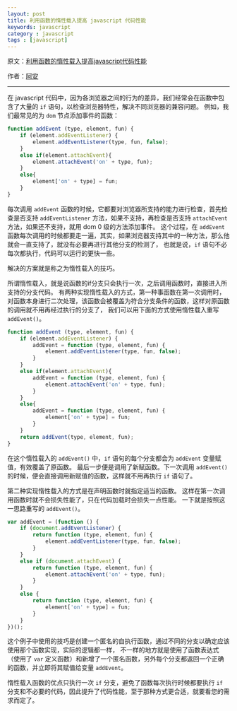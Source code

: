 ```yaml
---
layout: post
title: 利用函数的惰性载入提高 javascript 代码性能
keywords: javascript
category : javascript
tags : [javascript]
---
```


原文：[利用函数的惰性载入提高javascript代码性能](http://www.cssha.com/function-of-the-inertia-load)

作者：[阿安](http://www.cssha.com)

----------------------------------------------------

在 javascript 代码中，因为各浏览器之间的行为的差异，我们经常会在函数中包含了大量的 `if` 语句，以检查浏览器特性，解决不同浏览器的兼容问题。
例如，我们最常见的为 `dom` 节点添加事件的函数：

```javascript
function addEvent (type, element, fun) {
	if (element.addEventListener) {
		element.addEventListener(type, fun, false);
	}
	else if(element.attachEvent){
		element.attachEvent('on' + type, fun);
	}
	else{
		element['on' + type] = fun;
	}
}
```

每次调用 `addEvent` 函数的时候，它都要对浏览器所支持的能力进行检查，首先检查是否支持 `addEventListener` 方法，如果不支持，再检查是否支持 `attachEvent` 方法，如果还不支持，就用 dom 0 级的方法添加事件。
这个过程，在 `addEvent` 函数每次调用的时候都要走一遍，其实，如果浏览器支持其中的一种方法，那么他就会一直支持了，就没有必要再进行其他分支的检测了，
也就是说，`if` 语句不必每次都执行，代码可以运行的更快一些。

解决的方案就是称之为惰性载入的技巧。

所谓惰性载入，就是说函数的if分支只会执行一次，之后调用函数时，直接进入所支持的分支代码。
有两种实现惰性载入的方式，第一种事函数在第一次调用时，对函数本身进行二次处理，该函数会被覆盖为符合分支条件的函数，这样对原函数的调用就不用再经过执行的分支了，
我们可以用下面的方式使用惰性载入重写 `addEvent()`。

```javascript
function addEvent (type, element, fun) {
	if (element.addEventListener) {
		addEvent = function (type, element, fun) {
			element.addEventListener(type, fun, false);
		}
	}
	else if(element.attachEvent){
		addEvent = function (type, element, fun) {
			element.attachEvent('on' + type, fun);
		}
	}
	else{
		addEvent = function (type, element, fun) {
			element['on' + type] = fun;
		}
	}
	return addEvent(type, element, fun);
}
```

在这个惰性载入的 `addEvent()` 中，`if` 语句的每个分支都会为 `addEvent` 变量赋值，有效覆盖了原函数。
最后一步便是调用了新赋函数。下一次调用 `addEvent()` 的时候，便会直接调用新赋值的函数，这样就不用再执行 `if` 语句了。

第二种实现惰性载入的方式是在声明函数时就指定适当的函数。
这样在第一次调用函数时就不会损失性能了，只在代码加载时会损失一点性能。
一下就是按照这一思路重写的 `addEvent()`。

```javascript
var addEvent = (function () {
	if (document.addEventListener) {
		return function (type, element, fun) {
			element.addEventListener(type, fun, false);
		}
	}
	else if (document.attachEvent) {
		return function (type, element, fun) {
			element.attachEvent('on' + type, fun);
		}
	}
	else {
		return function (type, element, fun) {
			element['on' + type] = fun;
		}
	}
})();
```

这个例子中使用的技巧是创建一个匿名的自执行函数，通过不同的分支以确定应该使用那个函数实现，实际的逻辑都一样，
不一样的地方就是使用了函数表达式（使用了 `var` 定义函数）和新增了一个匿名函数，另外每个分支都返回一个正确的函数，并立即将其赋值给变量 `addEvent`。

惰性载入函数的优点只执行一次 `if` 分支，避免了函数每次执行时候都要执行 `if` 分支和不必要的代码，因此提升了代码性能，至于那种方式更合适，就要看您的需求而定了。
